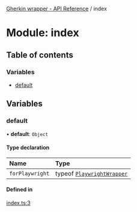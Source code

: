 [Gherkin wrapper - API Reference](../README.md) / index

# Module: index

## Table of contents

### Variables

- [default](index.md#default)

## Variables

### default

• **default**: `Object`

#### Type declaration

| Name | Type |
| :------ | :------ |
| `forPlaywright` | typeof [`PlaywrightWrapper`](../classes/playwright.PlaywrightWrapper.md) |

#### Defined in

[index.ts:3](https://github.com/Niitch/gherkin-wrapper/blob/eca89a7/src/index.ts#L3)
